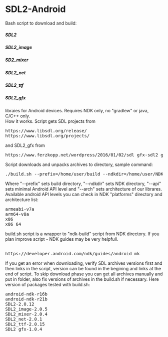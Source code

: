 # SDL2-Android
Bash script to download and build:
##### SDL2
##### SDL2_image
##### SD2_mixer
##### SDL2_net
##### SDL2_ttf
##### SDL2_gfx
libraies for Android devices. Requires NDK only, no "gradlew" or java, C/C++ only.  
How it works. Script gets SDL projects from 
<pre>
https://www.libsdl.org/release/
https://www.libsdl.org/projects/
</pre>
and SDL2_gfx from
<pre>
https://www.ferzkopp.net/wordpress/2016/01/02/sdl_gfx-sdl2_gfx/
</pre>
Script downloads and unpacks archives to <PREFIX> directory, sample command: 
<pre>
./build.sh --prefix=/home/user/build --ndkdir=/home/user/NDK --api=16 --arch=armeabi-v7a
</pre>
Where "--prefix" sets build directory, "--ndkdir" sets NDK directory,
"--api" sets minimal Android API level and "--arch" sets architecture of
our librares. Available android API levels you can check in NDK "platforms"
directory and architecture list:
<pre>
armeabi-v7a
arm64-v8a
x86
x86_64
</pre>
build.sh script is a wrapper to "ndk-build" script from NDK directory.
If you plan improve script - NDK guides may be very helpfull.
<pre> 
https://developer.android.com/ndk/guides/android_mk
</pre>
If you get an error when downloading, verify SDL archives versions first and then links 
in the script, version can be found in the begining and links at the end of script. 
To skip download phase you can get all archives manually and put in <PREFIX> folder,
also fix versions of archives in the build.sh if necessary.
Here version of packages tested with build.sh:
<pre>
android-ndk-r16b
android-ndk-r21b
SDL2-2.0.12
SDL2_image-2.0.5
SDL2_mixer-2.0.4
SDL2_net-2.0.1
SDL2_ttf-2.0.15
SDL2_gfx-1.0.4
</pre>


